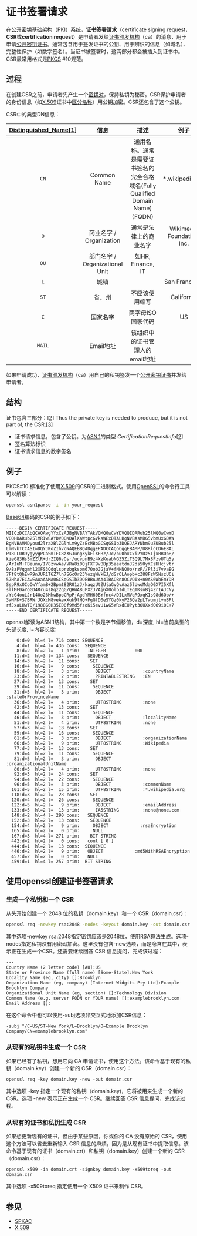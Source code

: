 # 证书签署请求

在[公开密钥基础架构](https://zh.wikipedia.org/wiki/公开密钥基础架构)（PKI）系统，**证书签署请求**（certificate signing request，**CSR**或**certification request**）是申请者发给[证书颁发机构](https://zh.wikipedia.org/wiki/证书颁发机构)（ca）的消息，用于申请[公开密钥证书](https://zh.wikipedia.org/wiki/公开密钥认证)。通常包含用于签发证书的公钥、用于辨识的信息（如域名）、完整性保护（如数字签名）。当证书被签署时，这两部分都会被插入到证书中。CSR最常用格式是[PKCS](https://zh.wikipedia.org/wiki/PKCS) #10规范。

## 过程

在创建CSR之前，申请者先产生一个[密钥对](https://zh.wikipedia.org/wiki/公开密钥加密)，保持私钥为秘密。CSR保护申请者的身份信息（如[X.509](https://zh.wikipedia.org/wiki/X.509)证书中[区分名称](https://zh.wikipedia.org/w/index.php?title=区分名称&action=edit&redlink=1)）用公钥加密。CSR还包含了这个公钥。

CSR中的典型DN信息：

| [Distinguished_Name](https://zh.wikipedia.org/w/index.php?title=Distinguished_Name&action=edit&redlink=1)[[1\]](https://zh.wikipedia.org/wiki/证书签署请求#cite_note-1) |              信息              |                             描述                             |            例子            |
| :----------------------------------------------------------: | :----------------------------: | :----------------------------------------------------------: | :------------------------: |
|                             `CN`                             |          Common Name           | 通用名称。通常是需要证书签名的完全合格域名(Fully Qualified Domain Name)（FQDN） |      *.wikipedia.org       |
|                             `O`                              |    商业名字 / Organization     |                    通常是法律上的商业名字                    | Wikimedia Foundation, Inc. |
|                             `OU`                             | 部门名字 / Organizational Unit |                      如HR, Finance, IT                       |                            |
|                             `L`                              |              城镇              |                                                              |       San Francisco        |
|                             `ST`                             |             省、州             |                        不应该使用缩写                        |         California         |
|                             `C`                              |            国家名字            |                      两字母ISO国家代码                       |             US             |
|                            `MAIL`                            |           Email地址            |               该组织中的证书管理人的email地址                |                            |

如果申请成功，[证书颁发机构](https://zh.wikipedia.org/wiki/证书颁发机构)（ca）用自己的私钥签发一个[公开密钥证书](https://zh.wikipedia.org/wiki/公开密钥认证)并发给申请者。

## 结构

证书包含三部分：[[2\]](https://zh.wikipedia.org/wiki/证书签署请求#cite_note-rfc2986-2) Thus the private key is needed to produce, but it is not part of, the CSR.[[3\]](https://zh.wikipedia.org/wiki/证书签署请求#cite_note-3)

- 证书请求信息，包含了公钥。为[ASN.1](https://zh.wikipedia.org/wiki/ASN.1)的类型 *CertificationRequestInfo*[[2\]](https://zh.wikipedia.org/wiki/证书签署请求#cite_note-rfc2986-2)
- 签名算法标识
- 证书请求信息的数字签名

## 例子

PKCS#10 标准化了使用[X.509](https://zh.wikipedia.org/wiki/X.509)的CSR的二进制格式。使用[OpenSSL](https://zh.wikipedia.org/wiki/OpenSSL)的命令行工具可以解读：

```sh
openssl asn1parse -i -in your_request
```

[Base64](https://zh.wikipedia.org/wiki/Base64)编码的CSR的例子如下：

```
-----BEGIN CERTIFICATE REQUEST-----
MIICzDCCAbQCAQAwgYYxCzAJBgNVBAYTAkVOMQ0wCwYDVQQIDARub25lMQ0wCwYD
VQQHDARub25lMRIwEAYDVQQKDAlXaWtpcGVkaWExDTALBgNVBAsMBG5vbmUxGDAW
BgNVBAMMDyoud2lraXBlZGlhLm9yZzEcMBoGCSqGSIb3DQEJARYNbm9uZUBub25l
LmNvbTCCASIwDQYJKoZIhvcNAQEBBQADggEPADCCAQoCggEBAMP/U8RlcCD6E8AL
PT8LLUR9ygyygPCaSmIEC8zXGJung3ykElXFRz/Jc/bu0hxCxi2YDz5IjxBBOpB/
kieG83HsSmZZtR+drZIQ6vOsr/ucvpnB9z4XzKuabNGZ5ZiTSQ9L7Mx8FzvUTq5y
/ArIuM+FBeuno/IV8zvwAe/VRa8i0QjFXT9vBBp35aeatdnJ2ds50yKCsHHcjvtr
9/8zPVqqmhl2XFS3Qdqlsprzbgksom67OobJGjaV+fNHNQ0o/rzP//Pl3i7vvaEG
7Ff8tQhEwR9nJUR1T6Z7ln7S6cOr23YozgWVkEJ/dSr6LAopb+cZ88FzW5NszU6i
57HhA7ECAwEAAaAAMA0GCSqGSIb3DQEBBAUAA4IBAQBn8OCVOIx+n0AS6WbEmYDR
SspR9xOCoOwYfamB+2Bpmt82R01zJ/kaqzUtZUjaGvQvAaz5lUwoMdaO0X7I5Xfl
sllMFDaYoGD4Rru4s8gz2qG/QHWA8uPXzJVAj6X0olbIdLTEqTKsnBj4Zr1AJCNy
/YcG4ouLJr140o26MhwBpoCRpPjAgdYMH60BYfnc4/DILxMVqR9xqK1s98d6Ob/+
3wHFK+S7BRWrJQXcM8veAexXuk9lHQ+FgGfD0eSYGz0kyP26Qa2pLTwumjt+nBPl
rfJxaLHwTQ/1988G0H35ED0f9Md5fzoKi5evU1wG5WRxdEUPyt3QUXxdQ69i0C+7
-----END CERTIFICATE REQUEST-----
```

openssl解读为ASN.1结构，其中第一个数是字节偏移值，d=深度, hl=当前类型的头部长度, l=内容长度:

```
    0:d=0  hl=4 l= 716 cons: SEQUENCE          
    4:d=1  hl=4 l= 436 cons:  SEQUENCE          
    8:d=2  hl=2 l=   1 prim:   INTEGER           :00
   11:d=2  hl=3 l= 134 cons:   SEQUENCE          
   14:d=3  hl=2 l=  11 cons:    SET               
   16:d=4  hl=2 l=   9 cons:     SEQUENCE          
   18:d=5  hl=2 l=   3 prim:      OBJECT            :countryName
   23:d=5  hl=2 l=   2 prim:      PRINTABLESTRING   :EN
   27:d=3  hl=2 l=  13 cons:    SET               
   29:d=4  hl=2 l=  11 cons:     SEQUENCE          
   31:d=5  hl=2 l=   3 prim:      OBJECT            :stateOrProvinceName
   36:d=5  hl=2 l=   4 prim:      UTF8STRING        :none
   42:d=3  hl=2 l=  13 cons:    SET               
   44:d=4  hl=2 l=  11 cons:     SEQUENCE          
   46:d=5  hl=2 l=   3 prim:      OBJECT            :localityName
   51:d=5  hl=2 l=   4 prim:      UTF8STRING        :none
   57:d=3  hl=2 l=  18 cons:    SET               
   59:d=4  hl=2 l=  16 cons:     SEQUENCE          
   61:d=5  hl=2 l=   3 prim:      OBJECT            :organizationName
   66:d=5  hl=2 l=   9 prim:      UTF8STRING        :Wikipedia
   77:d=3  hl=2 l=  13 cons:    SET               
   79:d=4  hl=2 l=  11 cons:     SEQUENCE          
   81:d=5  hl=2 l=   3 prim:      OBJECT            :organizationalUnitName
   86:d=5  hl=2 l=   4 prim:      UTF8STRING        :none
   92:d=3  hl=2 l=  24 cons:    SET               
   94:d=4  hl=2 l=  22 cons:     SEQUENCE          
   96:d=5  hl=2 l=   3 prim:      OBJECT            :commonName
  101:d=5  hl=2 l=  15 prim:      UTF8STRING        :*.wikipedia.org
  118:d=3  hl=2 l=  28 cons:    SET               
  120:d=4  hl=2 l=  26 cons:     SEQUENCE          
  122:d=5  hl=2 l=   9 prim:      OBJECT            :emailAddress
  133:d=5  hl=2 l=  13 prim:      IA5STRING         :none@none.com
  148:d=2  hl=4 l= 290 cons:   SEQUENCE          
  152:d=3  hl=2 l=  13 cons:    SEQUENCE          
  154:d=4  hl=2 l=   9 prim:     OBJECT            :rsaEncryption
  165:d=4  hl=2 l=   0 prim:     NULL              
  167:d=3  hl=4 l= 271 prim:    BIT STRING        
  442:d=2  hl=2 l=   0 cons:   cont [ 0 ]        
  444:d=1  hl=2 l=  13 cons:  SEQUENCE          
  446:d=2  hl=2 l=   9 prim:   OBJECT            :md5WithRSAEncryption
  457:d=2  hl=2 l=   0 prim:   NULL              
  459:d=1  hl=4 l= 257 prim:  BIT STRING        
```

## 使用openssl创建证书签署请求

### 生成一个私钥和一个 CSR

从头开始创建一个 2048 位的私钥（domain.key）和一个 CSR（domain.csr）：

```sh
openssl req -newkey rsa:2048 -nodes -keyout domain.key -out domain.csr
```

其中选项-newkey rsa:2048指定密钥应该是2048位，使用RSA算法生成。选项-nodes指定私钥没有用密码加密。这里没有包含-new选项，而是隐含在其中，表示正在生成一个CSR。还需要继续回答 CSR 信息提问，完成该过程：

```
---
Country Name (2 letter code) [AU]:US
State or Province Name (full name) [Some-State]:New York
Locality Name (eg, city) []:Brooklyn
Organization Name (eg, company) [Internet Widgits Pty Ltd]:Example Brooklyn Company
Organizational Unit Name (eg, section) []:Technology Division
Common Name (e.g. server FQDN or YOUR name) []:examplebrooklyn.com
Email Address []:
```

在这个命令中也可以使用-subj选项非交互式地添加CSR信息：

```
-subj "/C=US/ST=New York/L=Brooklyn/O=Example Brooklyn Company/CN=examplebrooklyn.com"
```

### 从现有的私钥中生成一个 CSR

如果已经有了私钥，想用它向 CA 申请证书，使用这个方法。该命令基于现有的私钥（domain.key）创建一个新的 CSR（domain.csr）：

```
openssl req -key domain.key -new -out domain.csr
```

其中选项 -key 指定一个现有的私钥（domain.key)，它将被用来生成一个新的 CSR。选项 -new 表示正在生成一个 CSR。继续回答 CSR 信息提问，完成该过程。

### 从现有的证书和私钥生成 CSR

如果想更新现有的证书，但由于某些原因，你或你的 CA 没有原始的 CSR，使用这个方法可以省去重新输入 CSR 信息的麻烦，因为是从现有证书中提取信息。该命令基于现有的证书（domain.crt）和私钥（domain.key）创建一个新的 CSR（domain.csr）：

```
openssl x509 -in domain.crt -signkey domain.key -x509toreq -out domain.csr
```

其中选项 -x509toreq 指定使用一个 X509 证书来制作 CSR。

## 参见

- [SPKAC](https://zh.wikipedia.org/w/index.php?title=SPKAC&action=edit&redlink=1)
- [X.509](https://zh.wikipedia.org/wiki/X.509)